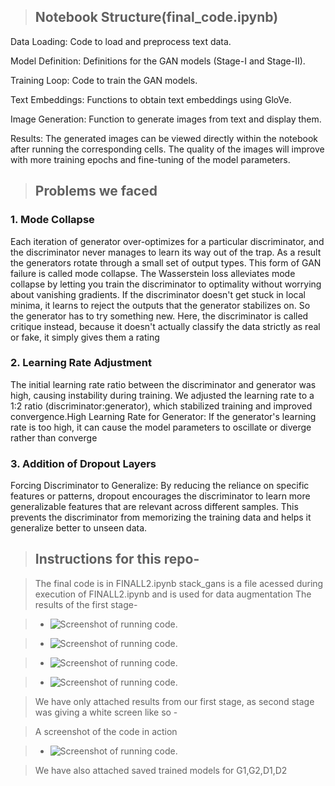 >## Notebook Structure(final_code.ipynb)
Data Loading: Code to load and preprocess text data.

Model Definition: Definitions for the GAN models (Stage-I and Stage-II).

Training Loop: Code to train the GAN models.

Text Embeddings: Functions to obtain text embeddings using GloVe.

Image Generation: Function to generate images from text and display them.

Results:
The generated images can be viewed directly within the notebook after running the corresponding cells. The quality of the images will improve with more training epochs and fine-tuning of the model parameters.

>## Problems we faced 

### 1. Mode Collapse

Each iteration of generator over-optimizes for a particular discriminator, and the discriminator never manages to learn its way out of the trap. As a result the generators rotate through a small set of output types. This form of GAN failure is called mode collapse.
The Wasserstein loss alleviates mode collapse by letting you train the discriminator to optimality without worrying about vanishing gradients. If the discriminator doesn't get stuck in local minima, it learns to reject the outputs that the generator stabilizes on. So the generator has to try something new.
Here, the discriminator is called critique instead, because it doesn't actually classify the data strictly as real or fake, it simply gives them a rating

### 2. Learning Rate Adjustment

The initial learning rate ratio between the discriminator and generator was high, causing instability during training. We adjusted the learning rate to a 1:2 ratio (discriminator:generator), which stabilized training and improved convergence.High Learning Rate for Generator: If the generator's learning rate is too high, it can cause the model parameters to oscillate or diverge rather than converge

### 3. Addition of Dropout Layers
Forcing Discriminator to Generalize: By reducing the reliance on specific features or patterns, dropout encourages the discriminator to learn more generalizable features that are relevant across different samples. This prevents the discriminator from memorizing the training data and helps it generalize better to unseen data.

>## Instructions for this repo-

>The final code is in FINALL2.ipynb
>stack_gans is a file acessed during execution of FINALL2.ipynb and is used for data augmentation
>The results of the first stage-

>- ![Screenshot of running code.](stage1.jpg)

>- ![Screenshot of running code.](stage1_part1.jpg)

>- ![Screenshot of running code.](stage1_part2.jpg)

>- ![Screenshot of running code.](stage1_part3.jpg)

>We have only attached results from our first stage, as second stage was giving a white screen like so -

>A screenshot of the code in action

>- ![Screenshot of running code.](stage2.jpg)

>We have also attached saved trained models for G1,G2,D1,D2
